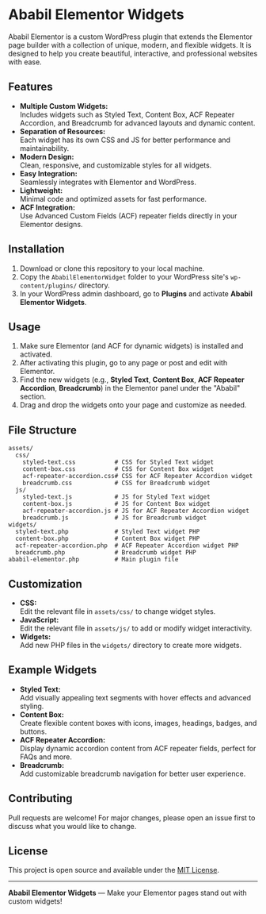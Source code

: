 # Ababil Elementor Widgets

Ababil Elementor is a custom WordPress plugin that extends the Elementor page builder with a collection of unique, modern, and flexible widgets. It is designed to help you create beautiful, interactive, and professional websites with ease.

## Features

- **Multiple Custom Widgets:**  
  Includes widgets such as Styled Text, Content Box, ACF Repeater Accordion, and Breadcrumb for advanced layouts and dynamic content.
- **Separation of Resources:**  
  Each widget has its own CSS and JS for better performance and maintainability.
- **Modern Design:**  
  Clean, responsive, and customizable styles for all widgets.
- **Easy Integration:**  
  Seamlessly integrates with Elementor and WordPress.
- **Lightweight:**  
  Minimal code and optimized assets for fast performance.
- **ACF Integration:**  
  Use Advanced Custom Fields (ACF) repeater fields directly in your Elementor designs.

## Installation

1. Download or clone this repository to your local machine.
2. Copy the `AbabilElementorWidget` folder to your WordPress site's `wp-content/plugins/` directory.
3. In your WordPress admin dashboard, go to **Plugins** and activate **Ababil Elementor Widgets**.

## Usage

1. Make sure Elementor (and ACF for dynamic widgets) is installed and activated.
2. After activating this plugin, go to any page or post and edit with Elementor.
3. Find the new widgets (e.g., **Styled Text**, **Content Box**, **ACF Repeater Accordion**, **Breadcrumb**) in the Elementor panel under the "Ababil" section.
4. Drag and drop the widgets onto your page and customize as needed.

## File Structure

```
assets/
  css/
    styled-text.css           # CSS for Styled Text widget
    content-box.css           # CSS for Content Box widget
    acf-repeater-accordion.css# CSS for ACF Repeater Accordion widget
    breadcrumb.css            # CSS for Breadcrumb widget
  js/
    styled-text.js            # JS for Styled Text widget
    content-box.js            # JS for Content Box widget
    acf-repeater-accordion.js # JS for ACF Repeater Accordion widget
    breadcrumb.js             # JS for Breadcrumb widget
widgets/
  styled-text.php             # Styled Text widget PHP
  content-box.php             # Content Box widget PHP
  acf-repeater-accordion.php  # ACF Repeater Accordion widget PHP
  breadcrumb.php              # Breadcrumb widget PHP
ababil-elementor.php          # Main plugin file
```

## Customization

- **CSS:**  
  Edit the relevant file in `assets/css/` to change widget styles.
- **JavaScript:**  
  Edit the relevant file in `assets/js/` to add or modify widget interactivity.
- **Widgets:**  
  Add new PHP files in the `widgets/` directory to create more widgets.

## Example Widgets

- **Styled Text:**  
  Add visually appealing text segments with hover effects and advanced styling.
- **Content Box:**  
  Create flexible content boxes with icons, images, headings, badges, and buttons.
- **ACF Repeater Accordion:**  
  Display dynamic accordion content from ACF repeater fields, perfect for FAQs and more.
- **Breadcrumb:**  
  Add customizable breadcrumb navigation for better user experience.

## Contributing

Pull requests are welcome! For major changes, please open an issue first to discuss what you would like to change.

## License

This project is open source and available under the [MIT License](LICENSE).

---

**Ababil Elementor Widgets** — Make your Elementor pages stand out with custom widgets!